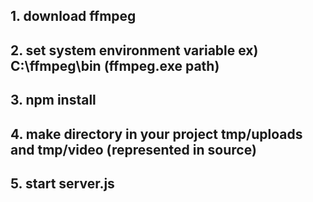 <h2>1. download ffmpeg</h2> 
<h2>2. set system environment variable ex) C:\ffmpeg\bin  (ffmpeg.exe path)</h2>
<h2>3. npm install </h2>
<h2>4. make directory in your project  tmp/uploads and tmp/video (represented in source)</h2>
<h2>5. start server.js</h2>
